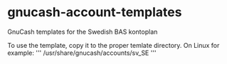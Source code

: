 # gnucash-account-templates
GnuCash templates for the Swedish BAS kontoplan

To use the template, copy it to the proper temlate directory. On Linux for
example:
'''
/usr/share/gnucash/accounts/sv_SE
'''
